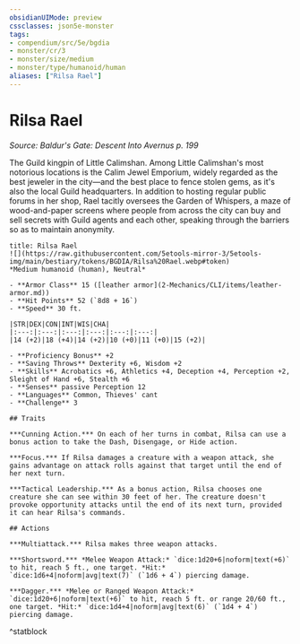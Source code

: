 ```yaml
---
obsidianUIMode: preview
cssclasses: json5e-monster
tags:
- compendium/src/5e/bgdia
- monster/cr/3
- monster/size/medium
- monster/type/humanoid/human
aliases: ["Rilsa Rael"]
---
```

# Rilsa Rael
*Source: Baldur's Gate: Descent Into Avernus p. 199*  

The Guild kingpin of Little Calimshan. Among Little Calimshan's most notorious locations is the Calim Jewel Emporium, widely regarded as the best jeweler in the city—and the best place to fence stolen gems, as it's also the local Guild headquarters. In addition to hosting regular public forums in her shop, Rael tacitly oversees the Garden of Whispers, a maze of wood-and-paper screens where people from across the city can buy and sell secrets with Guild agents and each other, speaking through the barriers so as to maintain anonymity.

```ad-statblock
title: Rilsa Rael
![](https://raw.githubusercontent.com/5etools-mirror-3/5etools-img/main/bestiary/tokens/BGDIA/Rilsa%20Rael.webp#token)
*Medium humanoid (human), Neutral*

- **Armor Class** 15 ([leather armor](2-Mechanics/CLI/items/leather-armor.md))
- **Hit Points** 52 (`8d8 + 16`)
- **Speed** 30 ft.

|STR|DEX|CON|INT|WIS|CHA|
|:---:|:---:|:---:|:---:|:---:|:---:|
|14 (+2)|18 (+4)|14 (+2)|10 (+0)|11 (+0)|15 (+2)|

- **Proficiency Bonus** +2
- **Saving Throws** Dexterity +6, Wisdom +2
- **Skills** Acrobatics +6, Athletics +4, Deception +4, Perception +2, Sleight of Hand +6, Stealth +6
- **Senses** passive Perception 12
- **Languages** Common, Thieves' cant
- **Challenge** 3

## Traits

***Cunning Action.*** On each of her turns in combat, Rilsa can use a bonus action to take the Dash, Disengage, or Hide action.

***Focus.*** If Rilsa damages a creature with a weapon attack, she gains advantage on attack rolls against that target until the end of her next turn.

***Tactical Leadership.*** As a bonus action, Rilsa chooses one creature she can see within 30 feet of her. The creature doesn't provoke opportunity attacks until the end of its next turn, provided it can hear Rilsa's commands.

## Actions

***Multiattack.*** Rilsa makes three weapon attacks.

***Shortsword.*** *Melee Weapon Attack:* `dice:1d20+6|noform|text(+6)` to hit, reach 5 ft., one target. *Hit:* `dice:1d6+4|noform|avg|text(7)` (`1d6 + 4`) piercing damage.

***Dagger.*** *Melee or Ranged Weapon Attack:* `dice:1d20+6|noform|text(+6)` to hit, reach 5 ft. or range 20/60 ft., one target. *Hit:* `dice:1d4+4|noform|avg|text(6)` (`1d4 + 4`) piercing damage.
```
^statblock